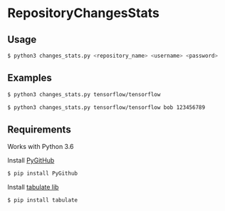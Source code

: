 # RepositoryChangesStats

## Usage

```bash
$ python3 changes_stats.py <repository_name> <username> <password>
```

## Examples

```bash
$ python3 changes_stats.py tensorflow/tensorflow
```

```bash
$ python3 changes_stats.py tensorflow/tensorflow bob 123456789
```

## Requirements
Works with Python 3.6

Install [PyGitHub](https://github.com/PyGithub/PyGithub)
```bash
$ pip install PyGithub
```

Install [tabulate lib](https://pypi.org/project/tabulate/)
```bash
$ pip install tabulate
```
